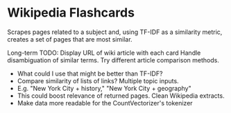 # Wikipedia Flashcards

Scrapes pages related to a subject and, using TF-IDF as a similarity metric, creates a set of pages that are most similar.

Long-term TODO:
Display URL of wiki article with each card
Handle disambiguation of similar terms.
Try different article comparison methods.
- What could I use that might be better than TF-IDF?
- Compare similarity of lists of links?
Multiple topic inputs.
- E.g. "New York City + history," "New York City + geography" 
- This could boost relevance of returned pages.
Clean Wikipedia extracts.
- Make data more readable for the CountVectorizer's tokenizer
